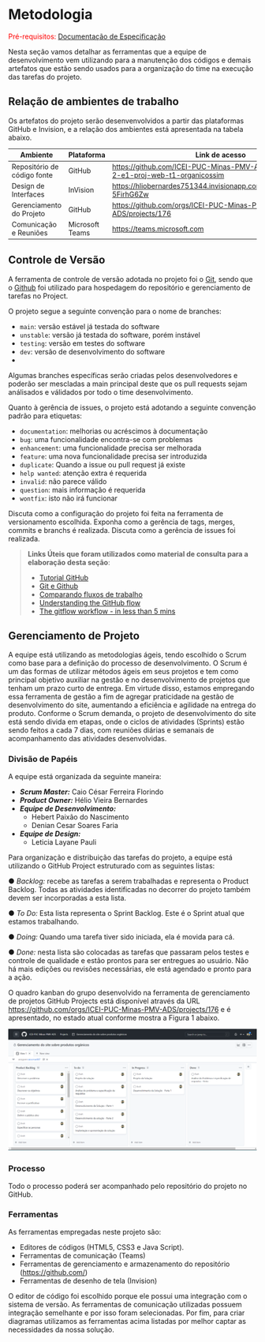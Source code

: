 
# Metodologia

<span style="color:red">Pré-requisitos: <a href="2-Especificação do Projeto.md"> Documentação de Especificação</a></span>

Nesta seção vamos detalhar as ferramentas que a equipe de desenvolvimento vem utilizando para a manutenção dos códigos e demais artefatos que estão sendo usados para a organização do time na execução das tarefas do projeto. 

## Relação de ambientes de trabalho
Os artefatos do projeto serão desenvenvolvidos a partir das plataformas GitHub e Invision, e a relação dos ambientes está apresentada na tabela abaixo.

|Ambiente     | Plataforma  |Link de acesso |
|-------|-------------------------|----|
| Repositório de código fonte | GitHub | <https://github.com/ICEI-PUC-Minas-PMV-ADS/pmv-ads-2022-2-e1-proj-web-t1-organicossim> |
| Design de Interfaces | InVision | https://hliobernardes751344.invisionapp.com/freehand/orgnicos-5FirhG6Zw|
| Gerenciamento do Projeto | GitHub | <https://github.com/orgs/ICEI-PUC-Minas-PMV-ADS/projects/176> |
| Comunicação e Reuniões | Microsoft Teams | <https://teams.microsoft.com>|

## Controle de Versão

A ferramenta de controle de versão adotada no projeto foi o
[Git](https://git-scm.com/), sendo que o [Github](https://github.com)
foi utilizado para hospedagem do repositório e gerenciamento de tarefas no Project.

O projeto segue a seguinte convenção para o nome de branches:

- `main`: versão estável já testada do software
- `unstable`: versão já testada do software, porém instável
- `testing`: versão em testes do software
- `dev`: versão de desenvolvimento do software
- 
Algumas branches específicas serão criadas pelos desenvolvedores e poderão ser mescladas a main principal deste que os pull requests sejam análisados e válidados por todo o time desenvolvimento.

Quanto à gerência de issues, o projeto está adotando a seguinte convenção padrão para
etiquetas:

- `documentation`: melhorias ou acréscimos à documentação
- `bug`: uma funcionalidade encontra-se com problemas
- `enhancement`: uma funcionalidade precisa ser melhorada
- `feature`: uma nova funcionalidade precisa ser introduzida
- `duplicate`: Quando a issue ou pull request já existe
- `help wanted`: atenção extra é requerida
- `invalid`: não parece válido
- `question`: mais informação é requerida
- `wontfix`: isto não irá funcionar

Discuta como a configuração do projeto foi feita na ferramenta de versionamento escolhida. Exponha como a gerência de tags, merges, commits e branchs é realizada. Discuta como a gerência de issues foi realizada.

> **Links Úteis que foram utilizados como material de consulta para a elaboração desta seção**:
> - [Tutorial GitHub](https://guides.github.com/activities/hello-world/)
> - [Git e Github](https://www.youtube.com/playlist?list=PLHz_AreHm4dm7ZULPAmadvNhH6vk9oNZA)
>  - [Comparando fluxos de trabalho](https://www.atlassian.com/br/git/tutorials/comparing-workflows)
> - [Understanding the GitHub flow](https://guides.github.com/introduction/flow/)
> - [The gitflow workflow - in less than 5 mins](https://www.youtube.com/watch?v=1SXpE08hvGs)

## Gerenciamento de Projeto
A equipe está utilizando as metodologias ágeis, tendo escolhido o Scrum como base para a definição do processo de desenvolvimento. O Scrum é um das formas de utilizar métodos ágeis em seus projetos e tem como principal objetivo auxiliar na gestão e no desenvolvimento de projetos que tenham um prazo curto de entrega. Em virtude disso, estamos empregando essa ferramenta de gestão a fim de agregar praticidade na gestão de desenvolvimento do site, aumentando a eficiência e agilidade na entrega do produto. Conforme o Scrum demanda, o projeto de desenvolvimento do site está sendo divida em etapas, onde o ciclos de atividades (Sprints) estão sendo feitos a cada 7 dias, com reuniões diárias e semanais de acompanhamento das atividades desenvolvidas.

### Divisão de Papéis

A equipe está organizada da seguinte maneira:
* ***Scrum Master:*** Caio César Ferreira Florindo
* ***Product Owner:*** Hélio Vieira Bernardes
* ***Equipe de Desenvolvimento:***
     - Hebert Paixão do Nascimento
     - Denian Cesar Soares Faria
* ***Equipe de Design:***
     - Leticia Layane Pauli

Para organização e distribuição das tarefas do projeto, a equipe está utilizando o GitHub Project estruturado com as seguintes listas: 

●	*Backlog:* recebe as tarefas a serem trabalhadas e representa o Product Backlog. Todas as atividades identificadas no decorrer do projeto também devem ser incorporadas a esta lista.

●	*To Do:* Esta lista representa o Sprint Backlog. Este é o Sprint atual que estamos trabalhando.

●	*Doing:* Quando uma tarefa tiver sido iniciada, ela é movida para cá.

●	*Done:* nesta lista são colocadas as tarefas que passaram pelos testes e controle de qualidade e estão prontos para ser entregues ao usuário. Não há mais edições ou revisões necessárias, ele está agendado e pronto para a ação.

O quadro kanban do grupo desenvolvido na ferramenta de gerenciamento de projetos GitHub Projects está disponível através da URL <https://github.com/orgs/ICEI-PUC-Minas-PMV-ADS/projects/176> e é apresentado, no estado atual conforme mostra a Figura 1 abaixo. 

![Logo do site](/docs/img/printkanban.png)  


### Processo

Todo o processo poderá ser acompanhado pelo repositório do projeto no GitHub.

### Ferramentas

As ferramentas empregadas neste projeto são:

- Editores de códigos (HTML5, CSS3 e Java Script).
- Ferramentas de comunicação (Teams)
- Ferramentas de gerenciamento e armazenamento do repositório (https://github.com/)
- Ferramentas de desenho de tela (Invision)

O editor de código foi escolhido porque ele possui uma integração com o
sistema de versão. As ferramentas de comunicação utilizadas possuem
integração semelhante e por isso foram selecionadas. Por fim, para criar
diagramas utilizamos as ferramentas acima listadas por melhor captar as
necessidades da nossa solução.

